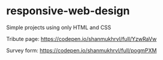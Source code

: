 # responsive-web-design

Simple projects using only HTML and CSS

Tribute page: https://codepen.io/shanmukhrvl/full/YzwRaVw

Survey form: https://codepen.io/shanmukhrvl/full/pogmPXM
